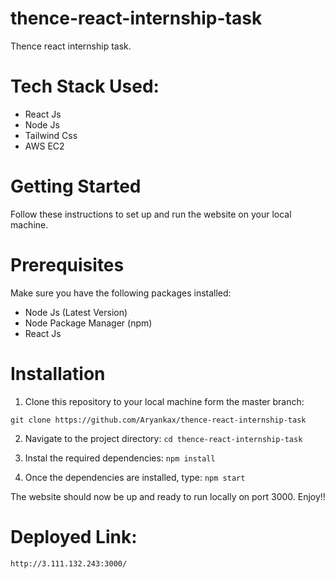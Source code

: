 # thence-react-internship-task
Thence react internship task. 

# Tech Stack Used: 
- React Js
- Node Js
- Tailwind Css
- AWS EC2

# Getting Started
Follow these instructions to set up and run the website on your local machine.

# Prerequisites
Make sure you have the following packages installed: 

- Node Js (Latest Version)
- Node Package Manager (npm)
- React Js

# Installation 
1. Clone this repository to your local machine form the master branch:

`git clone https://github.com/Aryankax/thence-react-internship-task`

2. Navigate to the project directory:
`cd thence-react-internship-task`

3. Instal the required dependencies:
`npm install`

5. Once the dependencies are installed, type:
`npm start`

The website should now be up and ready to run locally on port 3000. Enjoy!!

# Deployed Link: 
`http://3.111.132.243:3000/`
